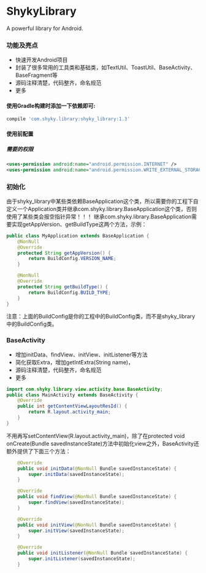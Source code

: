 # ShykyLibrary
A powerful library for Android.

### 功能及亮点
* 快速开发Android项目
* 封装了很多常用的工具类和基础类，如TextUtil、ToastUtil、BaseActivity、BaseFragment等
* 源码注释清楚，代码整齐，命名规范
* 更多

#### 使用Gradle构建时添加一下依赖即可:
```javascript
compile 'com.shyky.library:shyky_library:1.3'
```


#### 使用前配置
##### 需要的权限
```xml
<uses-permission android:name="android.permission.INTERNET" />
<uses-permission android:name="android.permission.WRITE_EXTERNAL_STORAGE" />
```
### 初始化
由于shyky_library中某些类依赖BaseApplication这个类，所以需要你的工程下自定义一个Application类并继承com.shyky.library.BaseApplication这个类，否则使用了某些类会报空指针异常！！！
继承com.shyky.library.BaseApplication需要实现getAppVersion、getBuildType这两个方法，示例：
```java
public class MyApplication extends BaseApplication {
    @NonNull
    @Override
    protected String getAppVersion() {
        return BuildConfig.VERSION_NAME;
    }

    @NonNull
    @Override
    protected String getBuildType() {
        return BuildConfig.BUILD_TYPE;
    }
}
```
注意：上面的BuildConfig是你的工程中的BuildConfig类，而不是shyky_library中的BuildConfig类。
### BaseActivity
* 增加initData、findView、initView、initListener等方法
* 简化获取Extra，增加getIntExtra(String name)，
* 源码注释清楚，代码整齐，命名规范
* 更多
```java
import com.shyky.library.view.activity.base.BaseActivity;
public class MainActivity extends BaseActivity {
    @Override
    public int getContentViewLayoutResId() {
        return R.layout.activity_main;
    }
}
```
不用再写setContentView(R.layout.activity_main)，除了在protected void onCreate(Bundle savedInstanceState)方法中初始化view之外，BaseActivity还额外提供了下面三个方法：
```java
    @Override
    public void initData(@NonNull Bundle savedInstanceState) {
        super.initData(savedInstanceState);
    }

    @Override
    public void findView(@NonNull Bundle savedInstanceState) {
        super.findView(savedInstanceState);
    }

    @Override
    public void initView(@NonNull Bundle savedInstanceState) {
        super.initView(savedInstanceState);
    }

    @Override
    public void initListener(@NonNull Bundle savedInstanceState) {
        super.initListener(savedInstanceState);
    }
```

